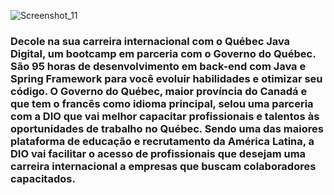 ![Screenshot_11](https://user-images.githubusercontent.com/101990036/190048479-f79ee508-966e-4cc9-bdca-bea86513496c.png)
### Decole na sua carreira internacional com o Québec Java Digital, um bootcamp em parceria com o Governo do Québec. São 95 horas de desenvolvimento em back-end com Java e Spring Framework para você evoluir habilidades e otimizar seu código. O Governo do Québec, maior província do Canadá e que tem o francês como idioma principal, selou uma parceria com a DIO que vai melhor capacitar profissionais e talentos às oportunidades de trabalho no Québec. Sendo uma das maiores plataforma de educação e recrutamento da América Latina, a DIO vai facilitar o acesso de profissionais que desejam uma carreira internacional a empresas que buscam colaboradores capacitados.
